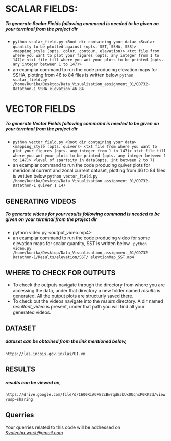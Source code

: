 # SCALAR FIELDS:
##### To generate Scalar Fields following command is needed to be given on your terminal from the project dir 
- `python scalar_field.py <Root dir containing your data> <Scalar quantity to be plotted against (opts. SST, SSHA, SSS)> <mapping_style (opts. color, contour, elevation)> <txt file from where you want to plot your figures (opts. any integer from 1 to 147)> <txt file till where you wnt your plots to be printed (opts. any integer between 1 to 147)>`
- an examplar command to run the code producing elevation maps for SSHA, plotting from 46 to 84 files is written below
 	`python scalar_field.py /home/kunika/Desktop/Data_Visualisation_assignment_01/CD732-Datathon-1 SSHA elevation 46 84`


# VECTOR FIELDS
##### To generate Vector Fields following command is needed to be given on your terminal from the project dir 
- `python vector_field.py <Root dir containing your data> <mapping_style (opts. quiver)> <txt file from where you want to plot your figures (opts. any integer from 1 to 147)> <txt file till where you wnt your plots to be printed (opts. any integer between 1 to 147)> <level of spartsity in data(opts. int between 2 to 7)`
- an examplar command to run the code producing quiver plots for meridonial current and zonal current dataset, plotting from 46 to 84 files is written below
 `python vector_field.py /home/kunika/Desktop/Data_Visualisation_assignment_01/CD732-Datathon-1 quiver 1 147`

## GENERATING VIDEOS
##### To generate videos for your results following command is needed to be given on your terminal from the project dir 
- python video.py <Root dir containing your results> <output_video.mp4>
- an examplar command to run the code producing video for some elevation maps for scalar quantity, SST is written below
` python video.py /home/kunika/Desktop/Data_Visualisation_assignment_01/CD732-Datathon-1/Results/elevation/SST/ elevtionMap_SST.mp4`


## WHERE TO CHECK FOR OUTPUTS
- To check the outputs navigate through the directory from where you are accessing the data, under that directory a new folder named *results* is generated. All the output plots are structurly saved there. 
- To check out the videos navigate into the *results* directory. A dir named *resultant_video* is present, under that path you will find all your generated videos.

## DATASET
##### dataset can be obtained from the link mentioned below,
` https://las.incois.gov.in/las/UI.vm `

## RESULTS
##### results can be viewed on,
`https://drive.google.com/file/d/1600RiA6FE2cBw7qdE3bUx0UqnxP0RK2d/view?usp=sharing`


## Querries 
Your querries related to this code will be addressed on *Kvalecha.work@gmail.com*
